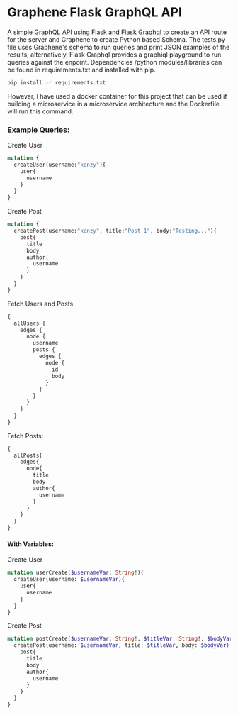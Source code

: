 # Graphene Flask GraphQL API

A simple GraphQL API using Flask and Flask Graqhql to create an API route for the server and Graphene to create Python based Schema. The tests.py file uses Graphene's schema to run queries and print JSON examples of the results, alternatively, Flask Graphql provides a graphiql playground to run queries against the enpoint. Dependencies /python modules/libraries can be found in requirements.txt and installed with pip. 
```bash
pip install -r requirements.txt
```
However, I have used a docker container for this project that can be used if building a microservice in a microservice architecture and the Dockerfile will run this command.

### Example Queries:

Create User
```graphql
mutation {
  createUser(username:"kenzy"){
    user{
      username
    }
  }
}
```
Create Post
```graphql
mutation {
  createPost(username:"kenzy", title:"Post 1", body:"Testing..."){
    post{
      title
      body
      author{
        username
      }
    }
  }
}
```
Fetch Users and Posts
```graphql
{
  allUsers {
    edges {
      node {
        username
        posts {
          edges {
            node {
              id
              body
            }
          }
        }
      }
    }
  }
}
```
Fetch Posts:
```graphql
{
  allPosts{
    edges{
      node{
        title
        body
        author{
          username
        }
      }
    }
  }
}
```
#### With Variables:

Create User
```graphql
mutation userCreate($usernameVar: String!){
  createUser(username: $usernameVar){
    user{
      username
    }
  }
}
```
Create Post
```graphql
mutation postCreate($usernameVar: String!, $titleVar: String!, $bodyVar: String!){
  createPost(username: $usernameVar, title: $titleVar, body: $bodyVar){
    post{
      title
      body
      author{
        username
      }
    }
  }
}
```
